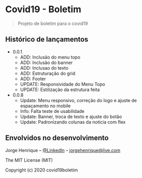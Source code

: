 # Covid19 - Boletim
> Projeto de boletim para o covid19

## Histórico de lançamentos

* 0.0.1
    * ADD: Inclusão do menu topo
    * ADD: Inclusão do banner
    * ADD: Inclusao do texto
    * ADD: Estruturação do grid
    * ADD: Footer
    * UPDATE: Responsividade do Menu Topo
    * UPDATE: Estilização da estrutura feita
* 0.0.8
    * Update: Menu responsivo, correção do logo e ajuste de espaçamento no mobile
    * Info: Falta teste de usabilidade
    * Update: Banner, troca de texto e ajuste do botão
    * Update: Padronizando colunas da noticia com flex

## Envolvidos no desenvolvimento

Jorge Henrique – [@LinkedIn](https://www.linkedin.com/in/jorge-henrique-baptista/) – jorgehenrique@live.com

The MIT License (MIT)

Copyright (c) 2020 covid19boletim

